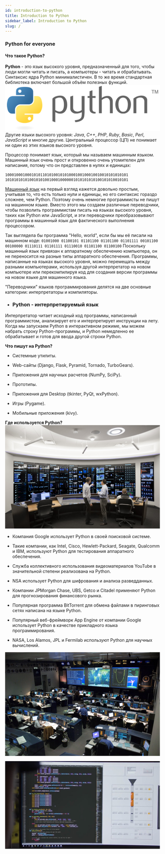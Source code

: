 ```yaml
---
id: introduction-to-python
title: Introduction to Python
sidebar_label: Introduction to Python
slug: /
---
```


### Python for everyone
#### Что такое Python?
**Python** - это язык высокого уровня, предназначенный для того, чтобы люди могли читать и писать, а компьютеры - читать и обрабатывать. Синтаксис ядра Python минималистичен. В то же время стандартная библиотека включает большой объём полезных функций.
![enter image description here](python-course/python-images/python-preview.png)
Другие языки высокого уровня: _Java_, _C++_, _PHP_, _Ruby_, _Basic_, _Perl_, _JavaScript_ и многие другие. Центральный процессор (ЦП) не понимает ни один из этих языков высокого уровня.

Процессор понимает язык, который мы называем машинным языком. Машинный язык очень прост и откровенно очень утомителен для написания, потому что он представлен в нулях и единицах:

	10001000100010101101010010101000100100010010010101010101
	10101010101001010100100010000001010101010100101010010101
		
[Машинный язык](https://ru.wikipedia.org/wiki/%D0%9C%D0%B0%D1%88%D0%B8%D0%BD%D0%BD%D1%8B%D0%B9_%D0%BA%D0%BE%D0%B4) на первый взгляд кажется довольно простым, учитывая то, что есть только нули и единицы, но его синтаксис гораздо сложнее, чем Python. Поэтому очень немногие программисты не пишут на машинном языке. Вместо этого мы создаем различные переводчики, чтобы позволить программистам писать на языках высокого уровня, таких как Python или JavaScript, и эти переводчики преобразовывают программы в машинный язык для фактического выполнения процессором.

Так выглядела бы программа "Hello, world", если бы мы её писали на машинном коде:
		```
		01001000 01100101 01101100 01101100 01101111 00101100 
		00100000 01110111 01101111 01110010 01101100 01100100
		```
Поскольку машинный язык привязан к аппаратному обеспечению компьютера, он не переносится на разные типы аппаратного обеспечения. Программы, написанные на языках высокого уровня, можно перемещать между разными компьютерами, используя другой интерпретатор на новом компьютере или перекомпилируя код для создания версии программы на новом языке для машинного языка.

"Переводчики" языков программирования делятся на две основные категории: интерпретаторы и компиляторы.

 - ### Python - интерпретируемый язык



Интерпретатор читает исходный код программы, написанный программистом, анализирует его и интерпретирует инструкции на лету. Когда мы запускаем Python в интерактивном режиме, мы можем набрать строку Python-программы, и Python немедленно ее обрабатывает и готов для ввода другой строки Python.

**Что пишут на Python?**
-   Системные утилиты.
    
-   Web-сайты (Django, Flask, Pyramid, Tornado, TurboGears).
    
-   Приложения для научных расчетов (NumPy, SciPy).
    
-   Прототипы.
    
-   Приложения для Desktop (tkinter, PyQt, wxPython).
    
-   Игры (Pygame).
    
-   Мобильные приложения (kivy).

**Где используется Python?**
![](python-course/python-images/economics-monitors.jpg)
-   Компания Google использует Python в своей поисковой системе.
    
-   Такие компании, как Intel, Cisco, Hewlett-Packard, Seagate, Qualcomm и IBM, используют Python для тестирования аппаратного обеспечения.
    
-   Служба коллективного использования видеоматериалов YouTube в значительной степени реализована на Python.
    
-   NSA использует Python для шифрования и анализа разведданных.
    
-   Компании JPMorgan Chase, UBS, Getco и Citadel применяют Python для прогнозирования финансового рынка.
    
-   Популярная программа BitTorrent для обмена файлами в пиринговых сетях написана на языке Python.
    
-   Популярный веб-фреймворк App Engine от компании Google использует Python в качестве прикладного языка программирования.
    
-   NASA, Los Alamos, JPL и Fermilab используют Python для научных вычислений.

![USA, Houston, Misson Control Center](python-course/python-images/nasa-mission-control.jpg)


![NASA использует Python для научных расчетов](python-course/python-images/nasa-educations.jpg)





